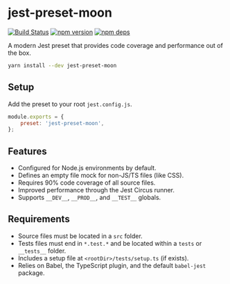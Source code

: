 # jest-preset-moon

[![Build Status](https://github.com/moonrepo/dev/workflows/Pipeline/badge.svg)](https://github.com/moonrepo/dev/actions?query=branch%3Amaster)
[![npm version](https://badge.fury.io/js/jest-preset-moon.svg)](https://www.npmjs.com/package/jest-preset-moon)
[![npm deps](https://david-dm.org/moonrepo/dev.svg?path=packages/babel-preset)](https://www.npmjs.com/package/jest-preset-moon)

A modern Jest preset that provides code coverage and performance out of the box.

```bash
yarn install --dev jest-preset-moon
```

## Setup

Add the preset to your root `jest.config.js`.

```js
module.exports = {
	preset: 'jest-preset-moon',
};
```

## Features

- Configured for Node.js environments by default.
- Defines an empty file mock for non-JS/TS files (like CSS).
- Requires 90% code coverage of all source files.
- Improved performance through the Jest Circus runner.
- Supports `__DEV__`, `__PROD__`, and `__TEST__` globals.

## Requirements

- Source files must be located in a `src` folder.
- Tests files must end in `*.test.*` and be located within a `tests` or `__tests__` folder.
- Includes a setup file at `<rootDir>/tests/setup.ts` (if exists).
- Relies on Babel, the TypeScript plugin, and the default `babel-jest` package.

